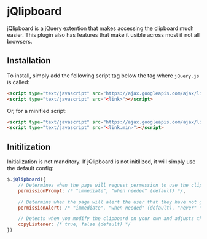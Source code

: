 # jQlipboard
jQlipboard is a jQuery extention that makes accessing the clipboard much easier. This plugin also has features that make it usible across most if not all browsers.

## Installation
To install, simply add the following script tag below the tag where `jQuery.js` is called:

```html
<script type="text/javascript" src="https://ajax.googleapis.com/ajax/libs/jquery/3.5.1/jquery.js"></script>
<script type="text/javascript" src="<link>"></script>
```

Or, for a minified script:

```html
<script type="text/javascript" src="https://ajax.googleapis.com/ajax/libs/jquery/3.5.1/jquery.min.js"></script>
<script type="text/javascript" src="<link.min>"></script>
```

## Initilization
Initialization is not manditory. If jQlipboard is not initilized, it will simply use the default config:

```javascript
$.jQlipboard({
	// Determines when the page will request permession to use the clipboard; on load or when needed
	permissionPrompt: /* "immediate", "when needed" (default) */,

	// Determins when the page will alert the user that they have not given their permission to access the clipboard
	permissionAlert: /* "immediate", "when needed" (default), "never" */,

	// Detects when you modify the clipboard on your own and adjusts the functions accordingly
	copyListener: /* true, false (default) */
})
```
